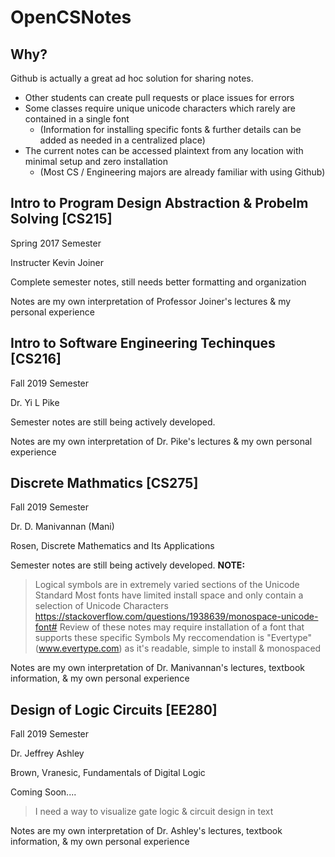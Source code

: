 # OpenCSNotes

## Why?
  Github is actually a great ad hoc solution for sharing notes.
  * Other students can create pull requests or place issues for errors
  * Some classes require unique unicode characters which rarely are contained in a single font
    * (Information for installing specific fonts & further details can be added as needed in a centralized place)
  * The current notes can be accessed plaintext from any location with minimal setup and zero installation
    * (Most CS / Engineering majors are already familiar with using Github)
    
## Intro to Program Design Abstraction & Probelm Solving [CS215]
  Spring 2017 Semester
  
  Instructer Kevin Joiner
  
  
  Complete semester notes, still needs better formatting and organization
  
  Notes are my own interpretation of Professor Joiner's lectures & my personal experience
  
## Intro to Software Engineering Techinques [CS216]
  Fall 2019 Semester
  
  Dr. Yi L Pike 
  
  
  Semester notes are still being actively developed.
  
  Notes are my own interpretation of Dr. Pike's lectures & my own personal experience
  
## Discrete Mathmatics [CS275]
  Fall 2019 Semester
  
  Dr. D. Manivannan (Mani)
  
  Rosen, Discrete Mathematics and Its Applications
  
  
  Semester notes are still being actively developed.
  **NOTE:**
  > Logical symbols are in extremely varied sections of the Unicode Standard
  > Most fonts have limited install space and only contain a selection of Unicode Characters
  > https://stackoverflow.com/questions/1938639/monospace-unicode-font#
  > Review of these notes may require installation of a font that supports these specific Symbols
  > My reccomendation is "Evertype" (www.evertype.com) as it's readable, simple to install & monospaced
  
  Notes are my own interpretation of Dr. Manivannan's lectures, textbook information, & my own personal experience
  
## Design of Logic Circuits [EE280]
  Fall 2019 Semester
  
  Dr. Jeffrey Ashley
  
  Brown, Vranesic, Fundamentals of Digital Logic
  
  
  Coming Soon....
  > I need a way to visualize gate logic & circuit design in text
  
   Notes are my own interpretation of Dr. Ashley's lectures, textbook information, & my own personal experience
    

